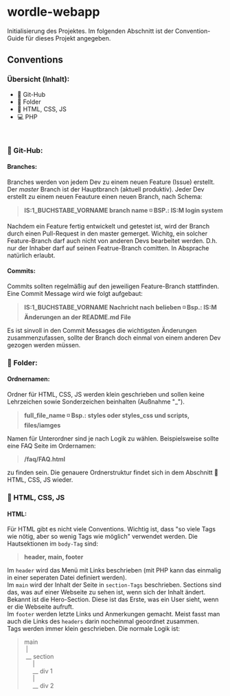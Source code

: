 # wordle-webapp

Initialisierung des Projektes. Im folgenden Abschnitt ist der Convention-Guide für dieses Projekt angegeben.

## Conventions

### Übersicht (Inhalt):
* 🎫 Git-Hub
* 💾 Folder
* 🍮 HTML, CSS, JS
* 💻 PHP

<br>

### 🎫 Git-Hub:

#### Branches:
Branches werden von jedem Dev zu einem neuen Feature (Issue) erstellt. Der *master* Branch ist der Hauptbranch (aktuell produktiv). Jeder Dev erstellt zu einem neuen Feauture einen neuen Branch, nach Schema: <br>
>**IS:1_BUCHSTABE_VORNAME branch name ◽ BSP.: IS:M login system**

Nachdem ein Feature fertig entwickelt und getestet ist, wird der Branch durch einen Pull-Request in den master gemerget.
Wichitg, ein solcher Feature-Branch darf auch nicht von anderen Devs bearbeitet werden. D.h. nur der Inhaber darf auf seinen Featrue-Branch comitten. In Absprache natürlich erlaubt.

#### Commits:
Commits sollten regelmäßig auf den jeweiligen Feature-Branch stattfinden. Eine Commit Message wird wie folgt aufgebaut: <br>
>**IS:1_BUCHSTABE_VORNAME Nachricht nach belieben ◽ Bsp.: IS:M Änderungen an der README.md File**

Es ist sinvoll in den Commit Messages die wichtigsten Änderungen zusammenzufassen, sollte der Branch doch einmal von einem anderen Dev gezogen werden müssen.

### 💾 Folder:

#### Ordnernamen:
Ordner für HTML, CSS, JS werden klein geschrieben und sollen keine Lehrzeichen sowie Sonderzeichen beinhalten (Außnahme "_").<br>
>**full_file_name ◽ Bsp.: styles oder styles_css und scripts, files/iamges**

Namen für Unterordner sind je nach Logik zu wählen. Beispielsweise sollte eine FAQ Seite im Ordernamen: <br>
>**/faq/FAQ.html**

zu finden sein.
Die genauere Ordnerstruktur findet sich in dem Abschnitt 🍮 HTML, CSS, JS wieder.

### 🍮 HTML, CSS, JS

#### HTML:
Für HTML gibt es nicht viele Conventions. Wichtig ist, dass "so viele Tags wie nötig, aber so wenig Tags wie möglich" verwendet werden. Die Hautsektionen im `body-Tag` sind: <br>
>**header, main, footer**

Im `header` wird das Menü mit Links beschrieben (mit PHP kann das einmalig in einer seperaten Datei definiert werden).<br>
Im `main` wird der Inhalt der Seite in `section-Tags` beschrieben. Sections sind das, was auf einer Webseite zu sehen ist, wenn sich der Inhalt ändert. Bekannt ist die Hero-Section. Diese ist das Erste, was ein User sieht, wenn er die Webseite aufruft.<br>
Im `footer` werden letzte Links und Anmerkungen gemacht. Meist fasst man auch die Links des `headers` darin nocheinmal geoordnet zusammen.<br>
Tags werden immer klein geschrieben. Die normale Logik ist:

>main <br>
&nbsp;| <br>
&nbsp;__ section <br>
&nbsp; &nbsp; &nbsp;|<br>
&nbsp; &nbsp; &nbsp;__ div 1 <br>
&nbsp; &nbsp; &nbsp;|<br>
&nbsp; &nbsp; &nbsp;__ div 2 <br>